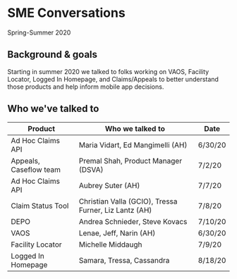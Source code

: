 # SME Conversations 

Spring-Summer 2020

## Background & goals
Starting in summer 2020 we talked to folks working on VAOS, Facility Locator, Logged In Homepage, and Claims/Appeals to better understand those products and help inform mobile app decisions.

## Who we've talked to
|  Product 	|   Who we talked to 	|  Date 	|   
|---	|---	|---	|
| Ad Hoc Claims API   	|  Maria Vidart, Ed Mangimelli (AH) 	|   6/30/20	|   
| Appeals, Caseflow team 	|   Premal Shah, Product Manager (DSVA)	|  7/2/20 	|  
| Ad Hoc Claims API  	|   Aubrey Suter (AH)	|  7/7/20 	|  
| Claim Status Tool  	|   Christian Valla (GCIO), Tressa Furner, Liz Lantz (AH)	|  7/8/20 	|   
| DEPO  	|   Andrea Schnieder, Steve Kovacs	|  7/10/20 	|  
| VAOS  	|   Lenae, Jeff, Narin (AH)	|   6/30/20	| 
| Facility Locator  	|   Michelle Middaugh	|   7/9/20	| 
| Logged In Homepage 	|   Samara, Tressa, Cassandra	|   8/18/20	|



